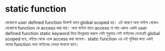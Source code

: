 # static function

যেকোনো user defined function ডিফল্ট ভাবে global scoped হয়। এই কারণে অন্য ফাইল থেকেও যেকোনো function কে access করা যায়। অন্য ফাইল যাতে access না পায় এজন্য একটা user defined function static keyword দিয়ে ডিক্লেয়ার করলে সেটা শুধুমাত্র সেই ফাইলের ভেতরেই global scoped হবে, বাইরে থেকে একে access করা যাবেনা।  static function এর এই সুবিধার জন্য একই নামের function অন্য ফাইলের ভেতর বানানো যাবে।
